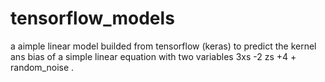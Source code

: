 # tensorflow_models
a  aimple linear model builded from tensorflow (keras) to predict the kernel ans bias of a simple linear equation with two variables 3xs -2 zs +4 + random_noise .
